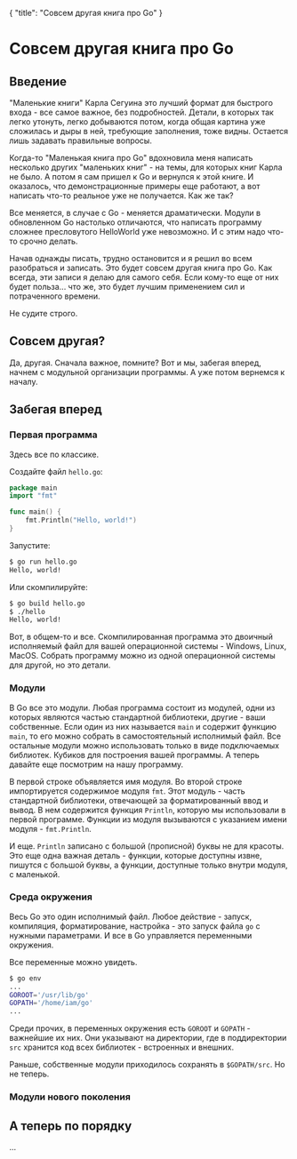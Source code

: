 {
    "title": "Совсем другая книга про Go"
}

# Совсем другая книга про Go
## Введение

"Маленькие книги" Карла Сегуина это лучший формат для быстрого входа - все самое важное, без подробностей. Детали, в которых так легко утонуть, легко добываются потом, когда общая картина уже сложилась и дыры в ней, требующие заполнения, тоже видны. Остается лишь задавать правильные вопросы.

Когда-то "Маленькая книга про Go" вдохновила меня написать несколько других "маленьких книг" - на темы, для которых книг Карла не было. А потом я сам пришел к Go и вернулся к этой книге. И оказалось, что демонстрационные примеры еще работают, а вот написать что-то реальное уже не получается. Как же так?

Все меняется, в случае с Go - меняется драматически. Модули в обновленном Go настолько отличаются, что написать программу сложнее пресловутого HelloWorld уже невозможно. И с этим надо что-то срочно делать.

Начав однажды писать, трудно остановится и я решил во всем разобраться и записать. Это будет совсем другая книга про Go. Как всегда, эти записи я делаю для самого себя. Если кому-то еще от них будет польза... что же, это будет лучшим применением сил и потраченного времени. 

Не судите строго.

## Совсем другая?

Да, другая. Сначала важное, помните? Вот и мы, забегая вперед, начнем с модульной организации программы. А уже потом вернемся к началу.

## Забегая вперед

### Первая программа

Здесь все по классике.

Создайте файл `hello.go`:

~~~go
package main
import "fmt"

func main() {
    fmt.Println("Hello, world!")
}
~~~

Запустите:

~~~bash
$ go run hello.go
Hello, world!
~~~

Или скомпилируйте:

~~~bash
$ go build hello.go
$ ./hello
Hello, world!
~~~

Вот, в общем-то и все. Скомпилированная программа это двоичный исполняемый файл для вашей операционной системы - Windows, Linux, MacOS. Собрать программу можно из одной операционной системы для другой, но это детали.

### Модули

В Go все это модули. Любая программа состоит из модулей, одни из которых являются частью стандартной библиотеки, другие - ваши собственные. Если один из них называется `main` и содержит функцию `main`, то его можно собрать в самостоятельный исполнимый файл. Все остальные модули можно использовать только в виде подключаемых библиотек. Кубиков для построения вашей программы. А теперь давайте еще посмотрим на нашу программу.

В первой строке объявляется имя модуля. Во второй строке импортируется содержимое модуля `fmt`. Этот модуль - часть стандартной библиотеки, отвечающей за форматированный ввод и вывод. В нем содержится функция `Println`, которую мы использовали в первой программе. Функции из модуля вызываются с указанием имени модуля - `fmt.Println`.

И еще. `Println` записано с большой (прописной) буквы не для красоты. Это еще одна важная деталь - функции, которые доступны извне, пишутся с большой буквы, а функции, доступные только внутри модуля, с маленькой.

### Среда окружения

Весь Go это один исполнимый файл. Любое действие - запуск, компиляция, форматирование, настройка - это запуск файла `go` с нужными параметрами. И все в Go управляется переменными окружения.

Все переменные можно увидеть.

~~~bash
$ go env
...
GOROOT='/usr/lib/go'
GOPATH='/home/iam/go'
...
~~~

Среди прочих, в переменных окружения есть  `GOROOT` и `GOPATH` - важнейшие их них. Они указывают на директории, где в поддиректории `src` хранится код всех библиотек - встроенных и внешних. 

Раньше, собственные модули приходилось сохранять в `$GOPATH/src`. Но не теперь.

### Модули нового поколения

## А теперь по порядку 
...
